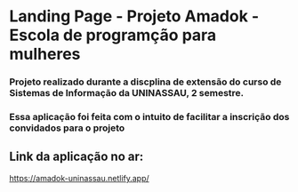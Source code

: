 # Landing Page - Projeto Amadok - Escola de programção para mulheres

### Projeto realizado durante a discplina de extensão do curso de Sistemas de Informação da UNINASSAU, 2 semestre.

### Essa aplicação foi feita com o intuito de facilitar a inscrição dos convidados para o projeto

## Link da aplicação no ar:

https://amadok-uninassau.netlify.app/
